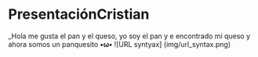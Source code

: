 # PresentaciónCristian
_Hola me gusta el pan y el queso, yo soy el pan y e encontrado mi queso y ahora somos un panquesito **•ω•**
![URL syntyax] (img/url_syntax.png)
